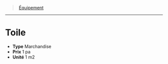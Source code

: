 ﻿---
!EquipmentItem
Type: Marchandise
Price: 1 pa
Unity: 1 m2
Id: equipment_hd.md#toile
ParentLink: equipment_hd.md#Équipement
Name: Toile
ParentName: Équipement
NameLevel: 1
Attributes: {}
---
> [Équipement](hd_equipment.md)

---

# Toile

- **Type** Marchandise
- **Prix** 1 pa
- **Unité** 1 m2

